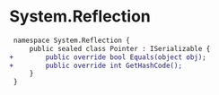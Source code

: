 # System.Reflection

``` diff
 namespace System.Reflection {
     public sealed class Pointer : ISerializable {
+        public override bool Equals(object obj);
+        public override int GetHashCode();
     }
 }
```

